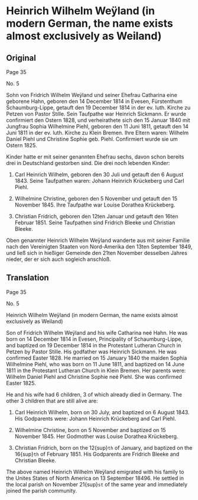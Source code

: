 # Heinrich Wilhelm Weÿland (in modern German, the name exists almost exclusively as Weiland)

## Original

Page 35

No. 5

Sohn von Fridrich Wilhelm Weÿland und seiner Ehefrau Catharina eine
geborene Hahn, geboren den 14 December 1814 in Evesen, Fürstenthum
Schaumburg-Lippe, getauft den 19 December 1814 in der ev. luth. Kirche
zu Petzen von Pastor Stille. Sein Taufpathe war Heinrich Sickmann. Er
wurde confirmiert den Ostern 1828, und verheirathete sich den 15 Januar
1840 mit Jungfrau Sophia Wilhelmine Piehl, geboren den 11 Juni 1811,
getauft den 14 Juni 1811 in der ev. luth. Kirche zu Klein Bremen. Ihre
Eltern waren: Wilhelm Daniel Piehl und Christine Sophie geb. Piehl.
Confirmiert wurde sie um Ostern 1825.

Kinder hatte er mit seiner genannten Ehefrau sechs, davon schon bereits
drei in Deutschland gestorben sind. Die drei noch lebenden Kinder:

1. Carl Heinrich Wilhelm, geboren den 30 Juli und getauft den 6
August 1843. Seine Taufpathen waren: Johann Heinrich Krückeberg und Carl
Piehl.

2. Wilhelmine Christine, geboren den 5 November und getauft den
15 November 1845. Ihre Taufpathe war Louise Dorathea Krückeberg.

3. Christian Fridrich, geboren den 12ten Januar und getauft den
16ten Februar 1851. Seine Taufpathen sind Fridrich Bleeke und Christian
Bleeke.

Oben genannter Heinrich Wilhelm Weÿland wanderte aus mit seiner Familie
nach den Vereinigten Staaten von Nord-Amerika den 13ten September 1849,
und ließ sich in hießiger Gemeinde den 21ten November desselben Jahres
nieder, der er sich auch sogleich anschloß.

## Translation

Page 35

No. 5

Heinrich Wilhelm Weÿland (in modern German, the name exists almost
exclusively as Weiland)

Son of Fridrich Wilhelm Weÿland and his wife Catharina neé Hahn. He was
born on 14 December 1814 in Evesen, Principality of Schaumburg-Lippe,
and baptized on 19 December 1814 in the Protestant Lutheran Church in
Petzen by Pastor Stille. His godfather was Heinrich Sickmann. He was
confirmed Easter 1828. He married on 15 January 1840 the maiden Sophia
Wilhelmine Piehl, who was born on 11 June 1811, and baptized on 14 June
1811 in the Protestant Lutheran Church in Klein Bremen. Her parents
were: Wilhelm Daniel Piehl and Christine Sophie neé Piehl. She was
confirmed Easter 1825.

He and his wife had 6 children, 3 of which already died in Germany. The
other 3 children that are still alive are:

1. Carl Heinrich Wilhelm, born on 30 July, and baptized on 6
August 1843. His Godparents were: Johann Heinrich Krückeberg and Carl
Piehl.

2. Wilhelmine Christine, born on 5 November and baptized on 15
November 1845. Her Godmother was Louise Dorathea Krückeberg.

3. Christian Fridrich, born on the 12{sup}`th` of January, and
baptized on the 16{sup}`th` of February 1851. His Godparents are Fridrich
Bleeke and Christian Bleeke.

The above named Heinrich Wilhelm Weÿland emigrated with his family to
the Unites States of North America on 13 September 18496. He settled in
the local parish on November 21{sup}`st` of the same year and immediately
joined the parish community.
